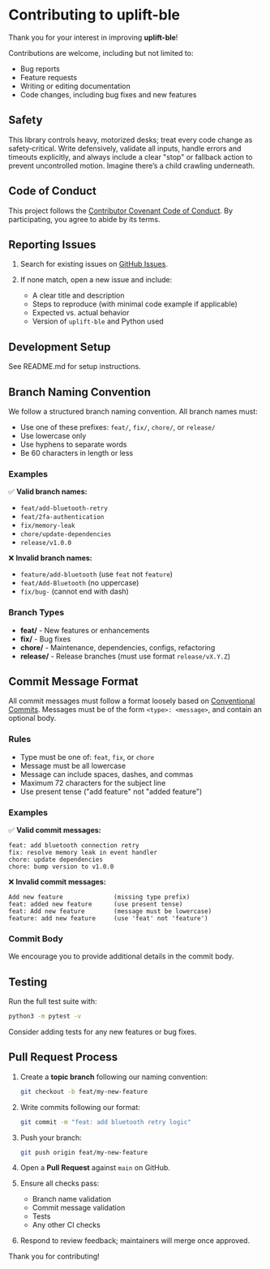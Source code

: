 # Contributing to uplift-ble

Thank you for your interest in improving **uplift-ble**!

Contributions are welcome, including but not limited to:
- Bug reports
- Feature requests
- Writing or editing documentation
- Code changes, including bug fixes and new features

## Safety

This library controls heavy, motorized desks; treat every code change as safety‑critical. Write defensively, validate all inputs, handle errors and timeouts explicitly, and always include a clear "stop" or fallback action to prevent uncontrolled motion. Imagine there’s a child crawling underneath.

## Code of Conduct

This project follows the [Contributor Covenant Code of Conduct](https://www.contributor-covenant.org/version/2/1/code_of_conduct/). By participating, you agree to abide by its terms.

## Reporting Issues

1. Search for existing issues on [GitHub Issues](https://github.com/librick/uplift-ble/issues).
2. If none match, open a new issue and include:

   * A clear title and description
   * Steps to reproduce (with minimal code example if applicable)
   * Expected vs. actual behavior
   * Version of `uplift-ble` and Python used

## Development Setup
See README.md for setup instructions.

## Branch Naming Convention

We follow a structured branch naming convention. All branch names must:

- Use one of these prefixes: `feat/`, `fix/`, `chore/`, or `release/`
- Use lowercase only
- Use hyphens to separate words
- Be 60 characters in length or less

### Examples

✅ **Valid branch names:**
- `feat/add-bluetooth-retry`
- `feat/2fa-authentication`
- `fix/memory-leak`
- `chore/update-dependencies`
- `release/v1.0.0`

❌ **Invalid branch names:**
- `feature/add-bluetooth` (use `feat` not `feature`)
- `feat/Add-Bluetooth` (no uppercase)
- `fix/bug-` (cannot end with dash)

### Branch Types

- **feat/** - New features or enhancements
- **fix/** - Bug fixes
- **chore/** - Maintenance, dependencies, configs, refactoring
- **release/** - Release branches (must use format `release/vX.Y.Z`)

## Commit Message Format

All commit messages must follow a format loosely based on [Conventional Commits](https://www.conventionalcommits.org/en/v1.0.0/). Messages must be of the form `<type>: <message>`, and contain an optional body.

### Rules

- Type must be one of: `feat`, `fix`, or `chore`
- Message must be all lowercase
- Message can include spaces, dashes, and commas
- Maximum 72 characters for the subject line
- Use present tense ("add feature" not "added feature")

### Examples

✅ **Valid commit messages:**
```
feat: add bluetooth connection retry
fix: resolve memory leak in event handler
chore: update dependencies
chore: bump version to v1.0.0
```

❌ **Invalid commit messages:**
```
Add new feature              (missing type prefix)
feat: added new feature      (use present tense)
feat: Add new feature        (message must be lowercase)
feature: add new feature     (use 'feat' not 'feature')
```

### Commit Body

We encourage you to provide additional details in the commit body.

## Testing

Run the full test suite with:

```bash
python3 -m pytest -v
```

Consider adding tests for any new features or bug fixes.

## Pull Request Process

1. Create a **topic branch** following our naming convention:
   ```bash
   git checkout -b feat/my-new-feature
   ```

2. Write commits following our format:
   ```bash
   git commit -m "feat: add bluetooth retry logic"
   ```

3. Push your branch:
   ```bash
   git push origin feat/my-new-feature
   ```

4. Open a **Pull Request** against `main` on GitHub.

5. Ensure all checks pass:
   - Branch name validation
   - Commit message validation
   - Tests
   - Any other CI checks

6. Respond to review feedback; maintainers will merge once approved.

Thank you for contributing!
